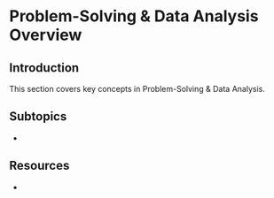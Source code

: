 # Problem-Solving & Data Analysis Overview

## Introduction

This section covers key concepts in Problem-Solving & Data Analysis.

## Subtopics

- 

## Resources

- 

